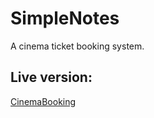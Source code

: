 # SimpleNotes
A cinema ticket booking system.

## Live version: 
[CinemaBooking](https://app-cinema-bio.herokuapp.com/)
